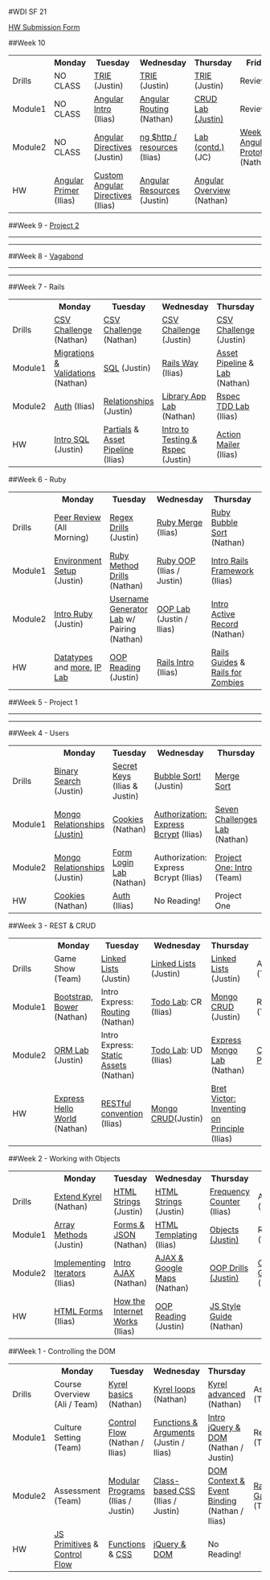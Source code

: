 #WDI SF 21

[HW Submission Form](http://goo.gl/forms/91O3VeI8V4)

<!-- ##Week 12 -->
<!-- <table>
  <tr>
    <th></th>
    <th>Monday</th>
    <th>Tuesday</th>
    <th>Wednesday</th>
    <th>Thursday</th>r
    <th>Friday</th>
  </tr>
  <tr>
    <td>Drills</td>
    <td>Drill (tbd)</td>
    <td>Drill (tbd)</td>
    <td>Drill (tbd)</td>
    <td>Drill (tbd)</td>
    <td>Review (Team)</td>
  </tr>
  <tr>
    <td>Module1</td>
    <td>Topic (tbd)</td>
    <td>Topic (tbd)</td>
    <td>Topic (tbd)</td>
    <td>Topic (tbd)</td>
    <td>Review (Team)</td>
  </tr>
  <tr>
    <td>Module2</td>
    <td>Topic (tbd)</td>
    <td>Topic (tbd)</td>
    <td>Topic (tbd)</td>
    <td>Topic (tbd)</td>
    <td>Weekend Lab (Team)</td>
  </tr>
  <tr>
    <td>HW</td>
    <td>Reading (tbd)</td>
    <td>Reading (tbd)</td>
    <td>Reading (tbd)</td>
    <td>Reading (tbd)</td>
    <td>LEAVE BLANK</td>
  </tr>
</table> -->

<!-- ##Week 11 -->
<!-- <table>
  <tr>
    <th></th>
    <th>Monday</th>
    <th>Tuesday</th>
    <th>Wednesday</th>
    <th>Thursday</th>
    <th>Friday</th>
  </tr>
  <tr>
    <td>Drills</td>
    <td>Drill (tbd)</td>
    <td>Drill (tbd)</td>
    <td>Drill (tbd)</td>
    <td>Drill (tbd)</td>
    <td>Review (Team)</td>
  </tr>
  <tr>
    <td>Module1</td>
    <td>Topic (tbd)</td>
    <td>Topic (tbd)</td>
    <td>Topic (tbd)</td>
    <td>Topic (tbd)</td>
    <td>Review (Team)</td>
  </tr>
  <tr>
    <td>Module2</td>
    <td>Topic (tbd)</td>
    <td>Topic (tbd)</td>
    <td>Topic (tbd)</td>
    <td>Topic (tbd)</td>
    <td>Weekend Lab (Team)</td>
  </tr>
  <tr>
    <td>HW</td>
    <td>Reading (tbd)</td>
    <td>Reading (tbd)</td>
    <td>Reading (tbd)</td>
    <td>Reading (tbd)</td>
    <td>LEAVE BLANK</td>
  </tr>
</table> -->

##Week 10
<table>
  <tr>
    <th></th>
    <th>Monday</th>
    <th>Tuesday</th>
    <th>Wednesday</th>
    <th>Thursday</th>
    <th>Friday</th>
  </tr>
  <tr>
    <td>Drills</td>
    <td>NO CLASS</td>
    <td><a href="https://github.com/sf-wdi-21/trie-drills">TRIE</a> (Justin)</td>
    <td><a href="https://github.com/sf-wdi-21/trie-drills">TRIE</a> (Justin)</td>
    <td><a href="https://github.com/sf-wdi-21/trie-drills">TRIE</a> (Justin)</td>
    <td>Review</td>
  </tr>
  <tr>
    <td>Module1</td>
    <td>NO CLASS</td>
    <td><a href="https://github.com/sf-wdi-21/notes/blob/master/week-10/day-01-ng-intro-directives/dawn-ng-intro/readme.md">Angular Intro</a> (Ilias)</td>
    <td><a href="https://github.com/sf-wdi-21/angular_routing_lab">Angular Routing</a> (Nathan)</td>
    <td><a href="https://github.com/sf-wdi-21/notes/tree/master/week-10/day-03-CRUD-Labs">CRUD Lab (Justin)</a></td>
    <td>Review</td>
  </tr>
  <tr>
    <td>Module2</td>
    <td>NO CLASS</td>
    <td><a href="https://github.com/sf-wdi-21/ng-directives-lecture">Angular Directives </a> (Justin)</td>
    <td><a href="https://github.com/sf-wdi-21/notes/blob/master/week-10/day-02-ng-routing-resources/dusk-ng-http/readme.md">ng $http / resources</a> (Ilias)</td>
    <td><a href="https://github.com/sf-wdi-21/notes/tree/master/week-10/day-03-CRUD-Labs">Lab (contd.)</a> (JC)</td>
    <td><a href="week-10/day-04-weekend/">Weekend Angular Prototype</a> (Nathan)</td>
  </tr>
  <tr>
    <td>HW</td>
    <td><a href="https://docs.angularjs.org/guide/introduction">Angular Primer</a> (Ilias)</td>
    <td><a href="https://github.com/sf-wdi-21/notes/blob/master/week-10/day-02-ng-routing-resources/reading.md">Custom Angular Directives</a> (Ilias)</td>
    <td><a href="https://github.com/sf-wdi-21/notes/blob/master/week-10/day-03-CRUD-Labs/resource-reading.md">Angular Resources</a> (Justin)</td>
    <td><a href="https://www.airpair.com/angularjs/posts/angularjs-tutorial">Angular Overview</a> (Nathan)</td>
    <td></td>
  </tr>
</table>

##Week 9 - [Project 2](projects/project_two)

----
----

##Week 8 - [Vagabond](week-08/day-01-vagabond/dawn-vagabond-project)

----
----

##Week 7 - Rails
<table>
  <tr>
    <th></th>
    <th>Monday</th>
    <th>Tuesday</th>
    <th>Wednesday</th>
    <th>Thursday</th>
    <th>Friday</th>
  </tr>
  <tr>
    <td>Drills</td>
    <td><a href="https://github.com/sf-wdi-21/csv_challenge">CSV Challenge</a> (Nathan)</td>
    <td><a href="https://github.com/sf-wdi-21/csv_challenge">CSV Challenge</a> (Nathan)</td>
    <td><a href="https://github.com/sf-wdi-21/csv_challenge">CSV Challenge</a> (Justin)</td>
    <td><a href="https://github.com/sf-wdi-21/csv_challenge">CSV Challenge</a> (Justin)</td>
    <td>Review (Team)</td>
  </tr>
  <tr>
    <td>Module1</td>
    <td><a href="week-07/day-01-models-auth/dawn-models">Migrations &amp; Validations</a> (Nathan)</td>
    <td><a href="week-07/day-02-sql/dawn-intro-sql">SQL</a> (Justin)</td>
    <td><a href="week-07/day-03-views-assets/dawn-rails-review/README.md">Rails Way</a> (Ilias)</td>
    <td><a href="week-07/day-04-rails-testing/dawn-asset-piepline/">Asset Pipeline</a> & <a href="https://github.com/sf-wdi-21/asset_pipeline_poem">Lab</a> (Nathan)</td>
    <td>Review (Team)</td>
  </tr>
  <tr>
    <td>Module2</td>
    <td><a href="week-07/day-01-models-auth/dusk-auth/readme.md">Auth</a> (Ilias)</td>
    <td><a href="week-07/day-02-sql/dusk-sql-relationships">Relationships</a> (Justin)</td>
    <td><a href="https://github.com/sf-wdi-21/public_library_app">Library App Lab</a> (Nathan)</td>
    <td><a href="https://github.com/sf-wdi-21/notes/blob/master/week-07/day-04-rails-testing/dusk-rspec-tdd/readme.md">Rspec TDD Lab</a> (Ilias)</td>
    <td><a href="https://github.com/sf-wdi-21/notes/blob/master/week-07/day-05-rails-review/dusk-rails-drills/readme.md">Rails Drills</a> (Ilias)</td>
  </tr>
  <tr>
    <td>HW</td>
    <td><a href="/week-07/day-02-sql/dawn-intro-sql/README.md">Intro SQL</a> (Justin)</td>
    <td><a href="week-07/day-03-views-assets/dawn-rails-review/views-partials-reading.md">Partials</a> & <a href="week-07/day-04-rails-testing/dawn-asset-piepline/asset-pipeline-reading.md">Asset Pipeline</a> (Ilias)</td>
    <td><a href = "week-07/day-04-rails-testing/dusk-rspec-tdd/rspec-reading.md">Intro to Testing & Rspec </a>(Justin)</td>
    <td><a href="https://github.com/sf-wdi-21/notes/blob/master/week-07/day-05-rails-review/dawn-review/rails-mail-reading.md">Action Mailer</a> (Ilias)</td>
    <td><!-- LEAVE BLANK --></td>
  </tr>
</table>

##Week 6 - Ruby

<table>
  <tr>
    <th></th>
    <th>Monday</th>
    <th>Tuesday</th>
    <th>Wednesday</th>
    <th>Thursday</th>
    <th>Friday</th>
  </tr>
  <tr>
    <td>Drills</td>
    <td><a href="week-06/day-01-review-and-ruby/dawn-review-and-install-fest">Peer Review</a> (All Morning)</td>
    <td><a href="/week-06/drills.md">Regex Drills</a> (Justin)</td>
    <td><a href="https://github.com/sf-wdi-21/rubyMerge">Ruby Merge</a> (Ilias)</td>
    <td><a href="https://github.com/sf-wdi-21/bubble_sort_ruby">Ruby Bubble Sort</a> (Nathan)</td>
    <td>AR Review (Nathan)</td>
  </tr>
  <tr>
    <td>Module1</td>
    <td><a href="week-06/day-01-review-and-ruby/dawn-review-and-install-fest/installfest.md">Environment Setup </a> (Justin)</td>
    <td><a href="https://github.com/sf-wdi-21/ruby_method_drills">Ruby Method Drills</a> (Nathan)</td>
    <td><a href="week-06/day-03-ruby-oop/dawn-ruby-oop">Ruby OOP</a> (Ilias / Justin)</td>
    <td><a href="week-06/day-04-rails-intro/dawn-first-rails-app/readme.md">Intro Rails Framework</a> (Ilias)</td>
    <td><a href="week-06/day-05-rails-review/dawn-rock-n-rails/readme.md">Rock 'n Rails</a> (Ilias)</td>
  </tr>
  <tr>
    <td>Module2</td>
    <td><a href= "week-06/day-01-review-and-ruby/dusk-intro-to-ruby">Intro Ruby</a> (Justin)</td>
    <td><a href="https://github.com/sf-wdi-21/username_generator">Username Generator Lab</a> w/ Pairing (Nathan)</td>
    <td><a href="https://github.com/sf-wdi-21/car-racing-lab">OOP Lab</a> (Justin / Ilias)</td>
    <td><a href="https://github.com/sf-wdi-21/hacktive_record">Intro Active Record</a> (Nathan)</td>
    <td><a href="https://github.com/sf-wdi-21/bog-app">Bog App</a> (Justin)</td>
  </tr>
  <tr>
    <td>HW</td>
    <td><a href="week-06/day-01-review-and-ruby/dusk-intro-to-ruby/reading-ruby-data-types.md">Datatypes</a> and <a href="week-06/day-01-review-and-ruby/dusk-intro-to-ruby/reading-arrays-hashes-blocks.md">more</a>, <a href="https://github.com/sf-wdi-21/ValidIP">IP Lab</a></td>
    <td><a href="week-06/day-03-ruby-oop/dawn-ruby-oop/reading-intro-to-classes.md">OOP Reading</a> (Justin)</td>
    <td><a href="week-06/day-04-rails-intro/dawn-first-rails-app/reading-intro-rails.md">Rails Intro</a> (Ilias)</td>
    <td><a href="week-06/day-05-rails-review/dawn-rock-n-rails/reading-rails-guides.md">Rails Guides</a> & <a href="http://railsforzombies.org/levels/1">Rails for Zombies</a></td>
    <td><a href="how-tos/the_rails_checklist.md">Rails Checklist</a></td>
  </tr>
</table>

##Week 5 - Project 1

----
----

##Week 4 - Users

<table>
  <tr>
    <th></th>
    <th>Monday</th>
    <th>Tuesday</th>
    <th>Wednesday</th>
    <th>Thursday</th>
    <th>Friday</th>
  </tr>
  <tr>
    <td>Drills</td>
    <td><a href="week-04/drills.md">Binary Search </a>(Justin)</td>
    <td><a href="week-04/drills.md#day-2---keeping-things-a-secret">Secret Keys </a>(Ilias & Justin)</td>
    <td><a href="week-04/drills.md#day---03-bubble-sort">Bubble Sort!</a>(Justin)</td>
    <td><a href="week-04/drills.md#day---4--merge-sort">Merge Sort</a></td>
    <td>Review (Team)</td>
  </tr>
  <tr>
    <td>Module1</td>
    <td><a href="https://github.com/sf-wdi-21/mongo-rel-book-app">Mongo Relationships (Justin)</a></td>
    <td><a href="week-04/day-2-cookies-sessions">Cookies</a> (Nathan)</td>
    <td><a href="week-04/day-3-auth/dawn-express-auth/readme.md">Authorization: Express Bcrypt</a> (Ilias)</td>
    <td><a href="https://github.com/sf-wdi-21/seven_challenges">Seven Challenges Lab</a> (Nathan)</td>
    <td>Review (Team)</td>
  </tr>
  <tr>
    <td>Module2</td>
    <td><a href="week-04/day-1-mongo-relationships/dusk-referenced-docs">Mongo Relationships</a> (Justin)</td>
    <td><a href="https://github.com/sf-wdi-21/express_form_login_cookies_lab">Form Login Lab</a> (Nathan)</td>
    <td>Authorization: Express Bcrypt (Ilias)</td>
    <td><a href="projects/project_one/README.md">Project One: Intro</a> (Team)</td>
    <td>Project One</td>
  </tr>
  <tr>
    <td>HW</td>
    <td><a href="week-04/day-2-cookies-sessions/README.md">Cookies</a> (Nathan)</td>
    <td><a href="week-04/day-3-auth/readme.md">Auth</a> (Ilias) </td>
    <td>No Reading!</td>
    <td>Project One</td>
    <td><!-- LEAVE BLANK --></td>
  </tr>
</table>


##Week 3 - REST & CRUD
<table>
  <tr>
    <th></th>
    <th>Monday</th>
    <th>Tuesday</th>
    <th>Wednesday</th>
    <th>Thursday</th>
    <th>Friday</th>
  </tr>
  <tr>
    <td>Drills</td>
    <td>Game Show (Team)</td>
    <td><a href='https://github.com/sf-wdi-21/linked-list'>Linked Lists</a> (Justin)</td>
    <td><a href='https://github.com/sf-wdi-21/linked-list'>Linked Lists</a> (Justin)</td>
    <td><a href='https://github.com/sf-wdi-21/linked-list'>Linked Lists</a> (Justin)</td>
    <td>Assessment (Team)</td>
  </tr>
  <tr>
    <td>Module1</td>
    <td><a href='week-03/day-01-bootstrap-orm/dawn-bootstrap/readme.md'>Bootstrap, Bower</a> (Nathan)</td>
    <td>Intro Express: <a href="week-03/day-02-intro-express/dawn-routing">Routing</a> (Nathan)</td>
    <td><a href="week-03/day-03-crud-express/dawn-to-eatly">Todo Lab</a>: CR (Ilias)</td>
    <td><a href='week-03/day-04-mongo-crud/dawn-mongo/readme.md'>Mongo CRUD</a> (Justin)</td>
    <td>Review (Team)</td>
  </tr>
  <tr>
    <td>Module2</td>
    <td><a href='week-03/day-01-bootstrap-orm/dusk-orm-lab/readme.md'>ORM Lab</a> (Justin)</td>
    <td>Intro Express: <a href="week-03/day-02-intro-express/dusk-assets">Static Assets</a> (Nathan)</td>
    <td><a href="week-03/day-03-crud-express/dawn-to-eatly">Todo Lab</a>: UD (Ilias)</td>
    <td><a href="https://github.com/sf-wdi-21/bite_me_mongo_express">Express Mongo Lab</a> (Nathan)</td>
    <td><a href="week-03/day-05">Catchphrase Project</a></td>
  </tr>
  <tr>
    <td>HW</td>
    <td><a href="week-03/day-02-intro-express/dawn-routing/README.md">Express Hello World</a> (Nathan)</td>
    <td><a href="week-03/day-03-crud-express/rest.md">RESTful convention</a> (Ilias)</td>
    <td><a href="week-03/day-04-mongo-crud/dawn-mongo/readme.md">Mongo CRUD</a>(Justin)</td>
    <td><a href="https://vimeo.com/36579366">Bret Victor: Inventing on Principle</a> (Ilias)</td>
    <td><!-- LEAVE BLANK --></td>
  </tr>
</table>



##Week 2 - Working with Objects
<table>
  <tr>
    <th></th>
    <th>Monday</th>
    <th>Tuesday</th>
    <th>Wednesday</th>
    <th>Thursday</th>
    <th>Friday</th>
  </tr>
  <tr>
    <td>Drills</td>
    <td><a href="week-02/drills.md">Extend Kyrel</a> (Nathan)</td>
    <td><a href="week-02/drills.md">HTML Strings</a> (Justin)</td>
    <td><a href="week-02/drills.md">HTML Strings</a> (Justin)</td>
    <td><a href="week-02/drills.md">Frequency Counter</a> (Ilias)</td>
    <td>Assessment (Team)</td>
  </tr>
  <tr>
    <td>Module1</td>
    <td><a href="week-02/day-01-arrays%2BIterators/dawn-arrayMethods">Array Methods</a> (Justin)</td>
    <td><a href="week-02/day-02-forms+AJAX/dawn-forms">Forms & JSON</a> (Nathan)</td>
    <td><a href="week-02/day-03-jquery-templating/html-templating/readme.md">HTML Templating</a> (Ilias)</td>
    <td><a href="week-02/day-04-Objects-and-OOP/dawn-objects/readme.md">Objects (Justin)</a></td>
    <td>Review (Team)</td>
  </tr>
  <tr>
    <td>Module2</td>
    <td><a href="week-02/day-01-arrays%2BIterators/dusk-iteratorsLab">Implementing Iterators</a> (Ilias)</td>
    <td><a href="week-02/day-02-forms+AJAX/dusk-ajax">Intro AJAX</a> (Nathan)</td>
    <td><a href="week-02/day-03-jquery-templating/dusk-ajax-google-maps">AJAX & Google Maps</a> (Nathan)</td>
    <td><a href="week-02/day-04-Objects-and-OOP/dusk-object-drills/readme.md">OOP Drills (Justin)</a></td>
    <td><a href="week-02/day-05/weekend_project_refactor_spec.md">OOP Racing Game</a> (Nathan)</td>
  </tr>
  <tr>
    <td>HW</td>
    <td><a href="week-02/day-02-forms%2BAJAX/dawn-forms/readme.md">HTML Forms</a> (Ilias)</td>
    <td><a href="week-02/day-03-jquery-templating/howTheInternetWorks.md">How the Internet Works</a> (Ilias)</td>
    <td><a href="week-02/day-04-Objects-and-OOP/dawn-objects">OOP Reading</a> (Justin)</td>
    <td><a href="https://github.com/airbnb/javascript/tree/master/es5">JS Style Guide</a> (Nathan)</td>
    <td><!-- LEAVE BLANK --></td>

  </tr>
</table>


##Week 1 - Controlling the DOM
<table>
  <tr>
    <th></th>
    <th>Monday</th>
    <th>Tuesday</th>
    <th>Wednesday</th>
    <th>Thursday</th>
    <th>Friday</th>
  </tr>
  <tr>
    <td>Drills</td>
    <td>Course Overview (Ali / Team)</td>
    <td><a href="week-01/drills.md">Kyrel basics</a> (Nathan)</td>
    <td><a href="week-01/drills.md">Kyrel loops</a> (Nathan)</td>
    <td><a href="week-01/drills.md">Kyrel advanced</a> (Nathan)</td>
    <td>Assessment (Team)</td>
  </tr>
  <tr>
    <td>Module1</td>
    <td>Culture Setting (Team)</td>
    <td><a href="week-01/day-2-control-flow/dawn-control-flow">Control Flow</a> (Nathan / Ilias)</td>
    <td><a href="week-01/day-3-functions%2BCSS/dawn-functions">Functions & Arguments</a> (Justin / Ilias)</td>
    <td><a href="week-01/day-4-DOM/dawn-intro-dom-jquery">Intro jQuery & DOM</a> (Nathan / Justin)</td>
    <td>Review (Team)</td>
  </tr>
  <tr>
    <td>Module2</td>
    <td>Assessment (Team)</td>
    <td><a href="week-01/day-2-control-flow/dusk-modular-programs/">Modular Programs</a> (Ilias / Justin)</td>
    <td><a href="week-01/day-3-functions%2BCSS/dusk-modular-css/exercise.md">Class-based CSS</a> (Ilias / Justin)</td>
    <td><a href="week-01/day-4-DOM/dusk-dom-events">DOM Context & Event Binding</a> (Nathan / Ilias)</td>
    <td><a href="week-01/day-5/weekend_project_spec.md">Racing Game</a> (Team)</td>
  </tr>
  <tr>
    <td>HW</td>
    <td><a href="week-01/day-1-intro/reading/1_javascript_primitives.md">JS Primitives</a> & <a href="week-01/day-2-control-flow/dawn-control-flow/README.md">Control Flow</a></td>
    <td><a href="week-01/day-3-functions%2BCSS/dawn-functions/reading.md">Functions</a> & <a href="week-01/day-3-functions%2BCSS/dusk-modular-css/readme.md">CSS</a></td>
    <td><a href="week-01/day-4-DOM/dawn-intro-dom-jquery/README.md">jQuery & DOM</a></td>
    <td>No Reading!</a></td>
    <td></td>
  </tr>
</table>
